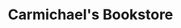 ---
title: "Carmichael's Bookstore"
url: /louisville/carmichaels-bookstore-bardstown-road/
shop: books
---